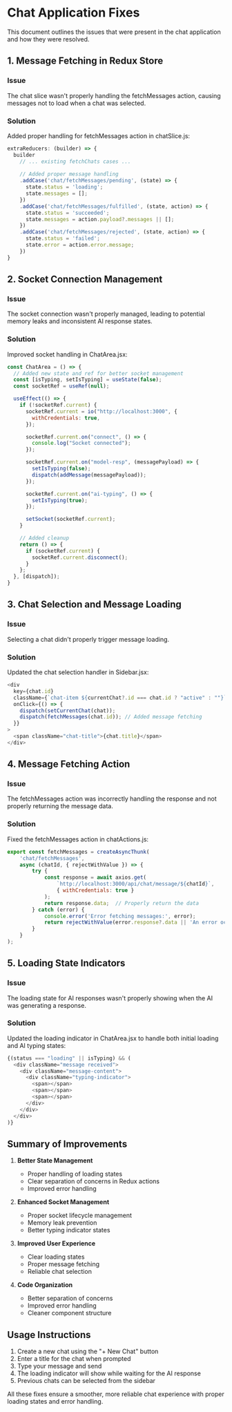 # Chat Application Fixes

This document outlines the issues that were present in the chat application and how they were resolved.

## 1. Message Fetching in Redux Store

### Issue
The chat slice wasn't properly handling the fetchMessages action, causing messages not to load when a chat was selected.

### Solution
Added proper handling for fetchMessages action in chatSlice.js:

```javascript
extraReducers: (builder) => {
  builder
    // ... existing fetchChats cases ...
    
    // Added proper message handling
    .addCase('chat/fetchMessages/pending', (state) => {
      state.status = 'loading';
      state.messages = [];
    })
    .addCase('chat/fetchMessages/fulfilled', (state, action) => {
      state.status = 'succeeded';
      state.messages = action.payload?.messages || [];
    })
    .addCase('chat/fetchMessages/rejected', (state, action) => {
      state.status = 'failed';
      state.error = action.error.message;
    })
}
```

## 2. Socket Connection Management

### Issue
The socket connection wasn't properly managed, leading to potential memory leaks and inconsistent AI response states.

### Solution
Improved socket handling in ChatArea.jsx:

```javascript
const ChatArea = () => {
  // Added new state and ref for better socket management
  const [isTyping, setIsTyping] = useState(false);
  const socketRef = useRef(null);

  useEffect(() => {
    if (!socketRef.current) {
      socketRef.current = io("http://localhost:3000", {
        withCredentials: true,
      });

      socketRef.current.on("connect", () => {
        console.log("Socket connected");
      });

      socketRef.current.on("model-resp", (messagePayload) => {
        setIsTyping(false);
        dispatch(addMessage(messagePayload));
      });

      socketRef.current.on("ai-typing", () => {
        setIsTyping(true);
      });

      setSocket(socketRef.current);
    }

    // Added cleanup
    return () => {
      if (socketRef.current) {
        socketRef.current.disconnect();
      }
    };
  }, [dispatch]);
}
```

## 3. Chat Selection and Message Loading

### Issue
Selecting a chat didn't properly trigger message loading.

### Solution
Updated the chat selection handler in Sidebar.jsx:

```javascript
<div
  key={chat.id}
  className={`chat-item ${currentChat?.id === chat.id ? "active" : ""}`}
  onClick={() => {
    dispatch(setCurrentChat(chat));
    dispatch(fetchMessages(chat.id)); // Added message fetching
  }}
>
  <span className="chat-title">{chat.title}</span>
</div>
```

## 4. Message Fetching Action

### Issue
The fetchMessages action was incorrectly handling the response and not properly returning the message data.

### Solution
Fixed the fetchMessages action in chatActions.js:

```javascript
export const fetchMessages = createAsyncThunk(
    'chat/fetchMessages',
    async (chatId, { rejectWithValue }) => {
        try {
            const response = await axios.get(
                `http://localhost:3000/api/chat/message/${chatId}`,
                { withCredentials: true }
            );
            return response.data;  // Properly return the data
        } catch (error) {
            console.error('Error fetching messages:', error);
            return rejectWithValue(error.response?.data || 'An error occurred');
        }
    }
);
```

## 5. Loading State Indicators

### Issue
The loading state for AI responses wasn't properly showing when the AI was generating a response.

### Solution
Updated the loading indicator in ChatArea.jsx to handle both initial loading and AI typing states:

```javascript
{(status === "loading" || isTyping) && (
  <div className="message received">
    <div className="message-content">
      <div className="typing-indicator">
        <span></span>
        <span></span>
        <span></span>
      </div>
    </div>
  </div>
)}
```

## Summary of Improvements

1. **Better State Management**
   - Proper handling of loading states
   - Clear separation of concerns in Redux actions
   - Improved error handling

2. **Enhanced Socket Management**
   - Proper socket lifecycle management
   - Memory leak prevention
   - Better typing indicator states

3. **Improved User Experience**
   - Clear loading states
   - Proper message fetching
   - Reliable chat selection

4. **Code Organization**
   - Better separation of concerns
   - Improved error handling
   - Cleaner component structure

## Usage Instructions

1. Create a new chat using the "+ New Chat" button
2. Enter a title for the chat when prompted
3. Type your message and send
4. The loading indicator will show while waiting for the AI response
5. Previous chats can be selected from the sidebar

All these fixes ensure a smoother, more reliable chat experience with proper loading states and error handling.